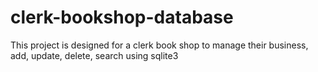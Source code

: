 # clerk-bookshop-database
This project is designed for a clerk book shop to manage their business, add, update, delete, search using sqlite3
